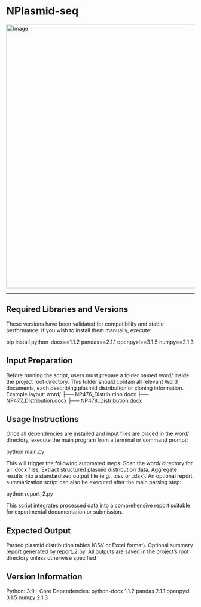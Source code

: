 # NPlasmid-seq

<img width="754" height="705" alt="image" src="https://github.com/user-attachments/assets/f360c5fd-14a7-4456-a878-4eb55b632170" />

---

## Required Libraries and Versions
These versions have been validated for compatibility and stable performance.
If you wish to install them manually, execute:

pip install python-docx==1.1.2 pandas==2.1.1 openpyxl==3.1.5 numpy==2.1.3

## Input Preparation
Before running the script, users must prepare a folder named word/ inside the project root directory.
This folder should contain all relevant Word documents, each describing plasmid distribution or cloning information.
Example layout:
word/
├── NP476_Distribution.docx
├── NP477_Distribution.docx
├── NP478_Distribution.docx

## Usage Instructions

Once all dependencies are installed and input files are placed in the word/ directory, execute the main program from a terminal or command prompt:

python main.py

This will trigger the following automated steps:
Scan the word/ directory for all .docx files.
Extract structured plasmid distribution data.
Aggregate results into a standardized output file (e.g., .csv or .xlsx).
An optional report summarization script can also be executed after the main parsing step:

python report_2.py

This script integrates processed data into a comprehensive report suitable for experimental documentation or submission.

## Expected Output

Parsed plasmid distribution tables (CSV or Excel format).
Optional summary report generated by report_2.py.
All outputs are saved in the project’s root directory unless otherwise specified

## Version Information
Python: 3.9+
Core Dependencies:
python-docx 1.1.2
pandas 2.1.1
openpyxl 3.1.5
numpy 2.1.3
